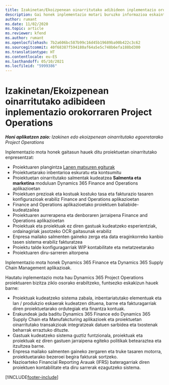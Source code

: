 ```yaml
---
title: Izakinetan/Ekoizpenean oinarritutako adibideen inplementazio orokorraren Project Operations
description: Gai honek inplementazio motari buruzko informazioa eskaintzen du, produkzioan oinarritutako / ekoizpenean oinarritutako Project Operations-en eragiketak.
author: rumant
ms.date: 11/02/2020
ms.topic: article
ms.reviewer: kfend
ms.author: rumant
ms.openlocfilehash: 7b2a606bc587b99c16d45b19689ba90b422c3c62
ms.sourcegitcommit: 40f68387f594180af64a5e5c748b6efa188bd300
ms.translationtype: HT
ms.contentlocale: eu-ES
ms.lasthandoff: 05/10/2021
ms.locfileid: "5999386"
---
```

# <a name="project-operations-for-stockedproduction-based-scenarios-deployment-overview"></a>Izakinetan/Ekoizpenean oinarritutako adibideen inplementazio orokorraren Project Operations

_**Honi aplikatzen zaio:** Izakinen edo ekoizpenean oinarritutako egoeretarako Project Operations_


Inplementazio mota honek gaitasun hauek ditu proiektuetan oinarritutako enpresentzat:

- Proiektuaren plangintza [Lanen matxuren egiturak](work-breakdown-structures.md)
- Proiektuetarako inbentarioa eskuratu eta kontsumitu
- Proiektuetan oinarritutako salmentak kudeatzea **Salmenta eta marketina** moduluan Dynamics 365 Finance and Operations aplikazioetan
- Proiektuen prezioak eta kostuak kostuko tasa eta fakturazio tasaren konfigurazioak erabiliz Finance and Operations aplikazioetan
- Finance and Operations aplikazioetako proiektuen baliabide-kudeatzailea
- Proiektuaren aurrerapena eta denboraren jarraipena Finance and Operations aplikazioetan
- Proiektuak eta proiektuak ez diren gastuak kudeatzeko esperientziak, ordainagiriak jasotzeko OCR gaitasunak erabiliz
- Enpresa mailako salmenten gaineko zerga eta data eraginkorreko kanbio tasen sistema erabiliz fakturatzea
- Proiektu talde konfiguragarriak WIP kontabilitate eta metatzeetarako
- Proiektuaren diru-sarreren aitorpena

Inplementazio mota honek Dynamics 365 Finance eta Dynamics 365 Supply Chain Management aplikazioak.

Hautatu inplementazio mota hau Dynamics 365 Project Operations proiektuaren bizitza ziklo osorako erabiltzeko, funtsezko eskakizun hauek barne:

- Proiektuak kudeatzeko sistema zabala, inbentariatutako elementuak eta lan / produkzio eskaerak kudeatzen dituena, barne eta fakturagarriak diren proiektuetarako ordutegiak eta finantza kontuak.
- Erakundeak jada baditu Dynamics 365 Finance edo Dynamics 365 Supply Chain eta Manufakcturing aplikazioek eta proiektuetan oinarritutako transakzioak integratzeak datuen sarbidea eta txostenak beharrak erraztuko dituzte.
- Gastuak kudeatzeko sistema guztiz funtzionala, proiektuak eta proiektuak ez diren gastuen jarraipena egiteko politikak betearaztea eta itzultzea barne.
- Enpresa mailako salmenten gaineko zergaren eta truke tasaren motorra, proiektuetarako bezeroei begira fakturak sortzeko.
- Nazioarteko Financial Reporting Arauak (IFRS) bateragarriak diren proiektuen kontabilitate eta diru sarrerak ezagutzeko sistema.



[!INCLUDE[footer-include](../includes/footer-banner.md)]